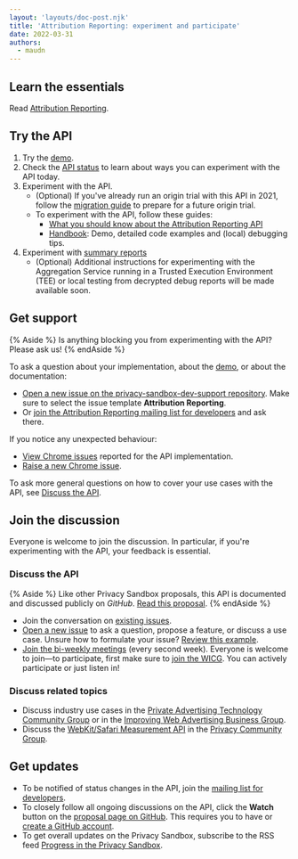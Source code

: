 ```yaml
---
layout: 'layouts/doc-post.njk'
title: 'Attribution Reporting: experiment and participate'
date: 2022-03-31
authors:
  - maudn
---
```


## Learn the essentials

Read [Attribution Reporting](/docs/privacy-sandbox/attribution-reporting).

## Try the API

1. Try the [demo](https://goo.gle/attribution-reporting-demo).
2. Check the [API status](/docs/privacy-sandbox/attribution-reporting/#status) to learn about ways
   you can experiment with the API today.
3. Experiment with the API.
   * (Optional) If you've already run an origin trial with this API in 2021, follow the [migration
     guide](https://docs.google.com/document/d/1NY7SScCYcPc9v5wtf_fVAikFxGQTAFvwldhExN1P03Y/edit#)
     to prepare for a future origin trial.
   * To experiment with the API, follow these guides:
     * [What you should know about the Attribution Reporting
       API](https://docs.google.com/document/d/1lvrKd5Vv7SYLMGZb0Fz7bpGNEl0LOx9i1waAHw2sUg8/)
     * [Handbook](https://docs.google.com/document/d/1BXchEk-UMgcr2fpjfXrQ3D8VhTR-COGYS1cwK_nyLfg/):
       Demo, detailed code examples and (local) debugging tips.
4. Experiment with [summary
   reports](/docs/privacy-sandbox/attribution-reporting/summary-reports)
   * (Optional) Additional instructions for experimenting with the Aggregation Service running in a Trusted Execution Environment (TEE) or local testing from decrypted debug reports will be made available soon.


## Get support

{% Aside %} Is anything blocking you from experimenting with the API? Please ask us! {% endAside %}

To ask a question about your implementation, about the
[demo](https://goo.gle/attribution-reporting-demo), or about the documentation: 

* [Open a new issue on the privacy-sandbox-dev-support
  repository](https://github.com/GoogleChromeLabs/privacy-sandbox-dev-support/issues/new/choose).
  Make sure to select the issue template **Attribution Reporting**.
* Or [join the Attribution Reporting mailing list for
  developers](https://groups.google.com/u/1/a/chromium.org/g/attribution-reporting-api-dev) and ask
  there.

If you notice any unexpected behaviour: 

* [View Chrome
  issues](https://bugs.chromium.org/p/chromium/issues/list?q=component%3AInternals%3EConversionMeasurement)
  reported for the API implementation.
* [Raise a new Chrome issue](https://crbug.com/new).

To ask more general questions on how to cover your use cases with the API, see [Discuss the
API](#discuss-the-api).

## Join the discussion

Everyone is welcome to join the discussion. In particular, if you're experimenting with the API,
your feedback is essential.

### Discuss the API

{% Aside %} Like other Privacy Sandbox proposals, this API is documented and discussed publicly on _GitHub_. 
[Read this proposal](https://github.com/WICG/conversion-measurement-api/).
{% endAside %}

- Join the conversation on [existing
  issues](https://github.com/WICG/conversion-measurement-api/issues).
- [Open a new issue](https://github.com/WICG/conversion-measurement-api/issues/new) to ask a
  question, propose a feature, or discuss a use case. Unsure how to formulate your issue? [Review
  this example](https://github.com/WICG/conversion-measurement-api/issues/147).
- [Join the bi-weekly meetings](https://github.com/WICG/conversion-measurement-api/issues/80) (every
  second week). Everyone is welcome to join&mdash;to participate, first make sure to [join the
  WICG](https://www.w3.org/community/wicg/). You can actively participate or just listen in!

### Discuss related topics

- Discuss industry use cases in the [Private Advertising Technology Community
  Group](https://github.com/patcg) or in the [Improving Web Advertising Business
  Group](https://www.w3.org/community/web-adv/participants).
- Discuss the [WebKit/Safari Measurement
  API](https://github.com/privacycg/private-click-measurement) in the [Privacy Community
  Group](https://www.w3.org/community/privacycg/).

## Get updates

- To be notified of status changes in the API, join the [mailing list for
  developers](https://groups.google.com/u/1/a/chromium.org/g/attribution-reporting-api-dev).
- To closely follow all ongoing discussions on the API, click the **Watch** button on the [proposal
  page on GitHub](https://github.com/WICG/conversion-measurement-api). This requires you to have or
  [create a GitHub
  account](https://docs.github.com/en/get-started/signing-up-for-github/signing-up-for-a-new-github-account).
- To get overall updates on the Privacy Sandbox, subscribe to the RSS feed [Progress in the Privacy
  Sandbox](/tags/progress-in-the-privacy-sandbox/).